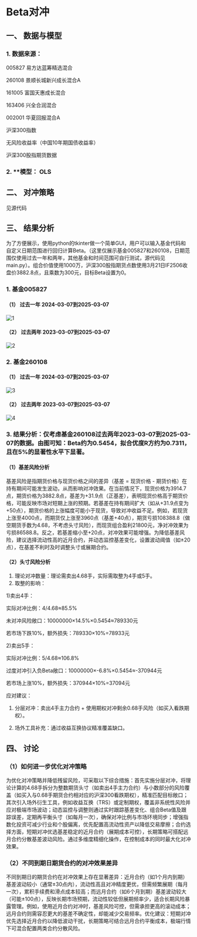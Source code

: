 # Beta对冲

## **一、** **数据与模型**

### **1.** **数据来源：**

005827 易方达蓝筹精选混合

260108 景顺长城新兴成长混合A

161005 富国天惠成长混合

163406 兴全合润混合

002001 华夏回报混合A

沪深300指数

无风险收益率（中国10年期国债收益率）

沪深300股指期货数据

### **2.** **模型： OLS

 

## **二、** **对冲策略**
见源代码


## **三、** **结果分析**

为了方便展示，使用python的tkinter做一个简单GUI，用户可以输入基金代码和自定义日期范围进行回归计算Beta。（这里仅展示基金005827和260108，日期范围仅使用过去一年和两年，其他基金和时间范围可自行测试，源代码见main.py）。组合价值使用1000万，沪深300股指期货点数使用3月21日IF2506收盘价3882.8点，且乘数为300元，目标Beta设置为0。

### 1. 基金005827

#### （1） 过去一年 2024-03-07到2025-03-07

![1](/image/1.png)

#### （2） 过去两年 2023-03-07到2025-03-07

![2](/image/2.png)

### 2. 基金260108

#### （1） 过去一年 2024-03-07到2025-03-07

![3](/image/3.png)

#### （2）  过去两年 2023-03-07到2025-03-07

![4](/image/4.png)

### 3. 结果分析：仅考虑基金260108过去两年2023-03-07到2025-03-07的数据。由图可知：Beta约为0.5454，拟合优度R方约为0.7311，且在5%的显著性水平下显著。

 

#### （1）基差风险分析

基差风险是指期货价格与现货价格之间的差异（基差 = 现货价格 - 期货价格）在持有期间可能发生波动，从而影响对冲效果。在当前情况下，现货价格为3914.7点，期货价格为3882.8点，基差为+31.9点（正基差），表明现货价格高于期货价格，可能反映市场对短期上涨的预期。若基差在持有期间扩大（如从+31.9点变为+50点），期货价格的上涨幅度可能小于现货，导致对冲收益不足。例如，若现货上涨至4000点，而期货仅上涨至3960点（基差+40点），期货亏损108388.8（做空期货手数为4.68，不考虑头寸风险），而现货组合盈利21800元，净对冲效果为亏损86588.8。反之，若基差缩小至+20点，对冲效果可能增强。为降低基差风险，建议选择流动性高的近月合约，并动态监控基差变化，设置波动阈值（如±20点），在基差不利时及时调整头寸或展期合约。

#### （2）头寸风险分析

1. 理论对冲数量：理论需卖出4.68手，实际需取整为4手或5手。
2. 取整的影响：

1)卖出4手：

实际对冲比例：4/4.68≈85.5%

未对冲风险敞口：10000000×14.5%×0.5454≈789330元

若市场下跌10%，额外损失：789330×10%=78933元

2)卖出5手：

实际对冲比例：5/4.68≈106.8%

过度对冲引入负Beta敞口：10000000×-6.8%×0.5454≈-370944元

若市场上涨10%，额外损失：370944×10%=37094元

应对建议：

1. 分层对冲：卖出4手主力合约 + 使用期权对冲剩余0.68手风险（如买入看跌期权）。

2. 场外工具补充：通过收益互换协议精准覆盖缺口。

 

## **四、** **讨论**

### （1）如何进一步优化对冲策略

为优化对冲策略并降低残留风险，可采取以下综合措施：首先实施分层对冲，将理论计算的4.68手拆分为整数期货头寸（如卖出4手主力合约）与小数部分的风险覆盖（如买入与0.68手期货合约相对应的沪深300看跌期权），精准匹配目标敞口；其次引入场外衍生工具，例如收益互换（TRS）或定制期权，覆盖非系统性风险并应对极端市场波动；动态监控与调整则通过实时跟踪基差变化、组合Beta值及跟踪误差，定期再平衡头寸（如每月一次），确保对冲比例与市场环境同步；增强指数化投资可减少行业和个股偏离，优先配置高流动性资产以降低交易摩擦；合约选择方面，短期对冲优选基差稳定的近月合约（展期成本可控），长期策略可搭配远月合约分散基差波动风险。通过多维度精细化操作，在控制成本的同时最大化对冲效果。

 

### （2）不同到期日期货合约的对冲效果差异

不同到期日的期货合约在对冲效果上存在显著差异：近月合约（如1个月内到期）基差波动较小（通常±30点内），流动性高且对冲精度更优，但需频繁展期（每月一次），累积手续费和滑点成本较高；而远月合约（如6个月到期）基差波动较大（可能±100点），反映长期市场预期，流动性较低但展期频率少，适合长期风险暴露管理。例如，使用近月合约对冲时，基差风险可控，但需承担更高的滚动成本；远月合约则需容忍更大的基差不确定性，却能减少交易频率。优化建议：短期对冲优先选择近月合约以降低波动干扰，长期策略可结合远月合约平衡成本，极端行情下可混合配置两类合约分散风险。

